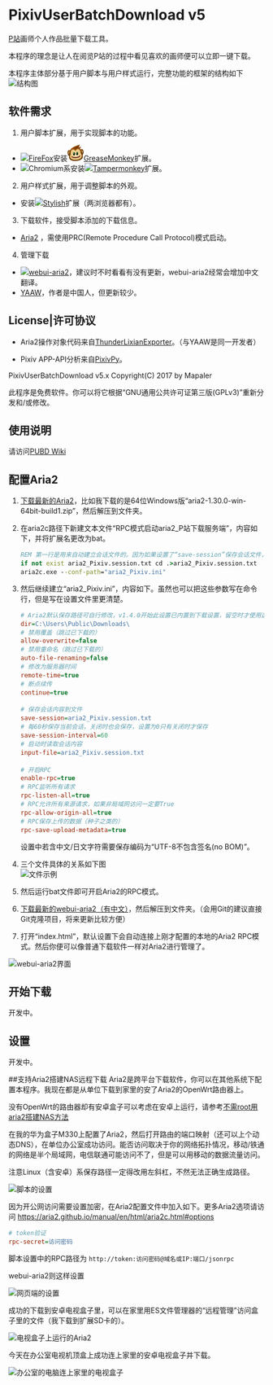 ﻿# PixivUserBatchDownload v5
[P站](http://www.pixiv.net/member.php?id=3896348)画师个人作品批量下载工具。

本程序的理念是让人在阅览P站的过程中看见喜欢的画师便可以立即一键下载。

本程序主体部分基于用户脚本与用户样式运行，完整功能的框架的结构如下<br>
![结构图](http://ww1.sinaimg.cn/large/6c84b2d6gw1fbnmzq72bdj20jj0ff3za.jpg)

## 软件需求
1. 用户脚本扩展，用于实现脚本的功能。
 * [![](https://www.mozilla.org/media/img/firefox/favicon.dc6635050bf5.ico)FireFox](http://www.firefox.com)安装[![](https://github.com/greasemonkey/greasemonkey/raw/master/skin/icon32.png)GreaseMonkey](http://www.greasespot.net/)扩展。
 * ![](http://www.chromium.org/_/rsrc/1438879449147/config/customLogo.gif)Chromium系安装[![](https://addons.cdn.mozilla.net/user-media/addon_icons/683/683490-64.png?modified=1463757971)Tampermonkey](https://chrome.google.com/webstore/detail/tampermonkey/dhdgffkkebhmkfjojejmpbldmpobfkfo?hl=zh-CN)扩展。
2. 用户样式扩展，用于调整脚本的外观。
 * 安装[![](https://addons.cdn.mozilla.net/user-media/addon_icons/2/2108-64.png?modified=1453837884)Stylish](https://userstyles.org/)扩展（两浏览器都有）。
3. 下载软件，接受脚本添加的下载信息。
 * [Aria2](https://aria2.github.io/) ，需使用PRC(Remote Procedure Call Protocol)模式启动。
4. 管理下载
 * [![](https://github.com/ziahamza/webui-aria2/raw/master/favicon.ico)webui-aria2](https://github.com/ziahamza/webui-aria2)，建议时不时看看有没有更新，webui-aria2经常会增加中文翻译。
 * [YAAW](https://github.com/binux/yaaw)，作者是中国人，但更新较少。

## License|许可协议
* Aria2操作对象代码来自[ThunderLixianExporter](https://github.com/binux/ThunderLixianExporter)。（与YAAW是同一开发者）

* Pixiv APP-API分析来自[PixivPy](https://github.com/upbit/pixivpy)。

PixivUserBatchDownload v5.x Copyright(C) 2017 by Mapaler

此程序是免费软件。你可以将它根据“GNU通用公共许可证第三版(GPLv3)”重新分发和/或修改。

## 使用说明
请访问[PUBD Wiki](https://github.com/Mapaler/PixivUserBatchDownload/wiki)

## 配置Aria2
1. [下载最新的Aria2](https://github.com/tatsuhiro-t/aria2/releases)，比如我下载的是64位Windows版“aria2-1.30.0-win-64bit-build1.zip”，然后解压到文件夹。

2. 在aria2c路径下新建文本文件“RPC模式启动aria2_P站下载服务端”，内容如下，并将扩展名更改为bat。
	
	```bat
	REM 第一行是用来自动建立会话文件的。因为如果设置了“save-session”保存会话文件，没有这个文件存在，Aria2就会无法启动。
	if not exist aria2_Pixiv.session.txt cd .>aria2_Pixiv.session.txt
	aria2c.exe --conf-path="aria2_Pixiv.ini"
	```

3. 然后继续建立“aria2_Pixiv.ini”，内容如下。虽然也可以把这些参数写在命令行，但是写在设置文件里更清楚。
	
	```ini
	# Aria2默认保存路径可自行修改，v1.4.0开始此设置已内置到下载设置，留空时才使用这里的设置。
	dir=C:\Users\Public\Downloads\
	# 禁用覆盖（跳过已下载的）
	allow-overwrite=false
	# 禁用重命名（跳过已下载的）
	auto-file-renaming=false
	# 修改为服务器时间
	remote-time=true
	# 断点续传
	continue=true

	# 保存会话内容到文件
	save-session=aria2_Pixiv.session.txt
	# 每60秒保存当前会话，关闭时也会保存，设置为0只有关闭时才保存
	save-session-interval=60
	# 启动时读取会话内容
	input-file=aria2_Pixiv.session.txt

	# 开启RPC
	enable-rpc=true
	# RPC监听所有请求
	rpc-listen-all=true
	# RPC允许所有来源请求，如果非局域网访问一定要True
	rpc-allow-origin-all=true
	# RPC保存上传的数据（种子之类的）
	rpc-save-upload-metadata=true
	```
	设置中若含中文/日文字符需要保存编码为“UTF-8不包含签名(no BOM)”。

4. 三个文件具体的关系如下图<br>
	![文件示例](http://ww4.sinaimg.cn/large/6c84b2d6gw1f30n8ywl7bj20mp0fpaff.jpg)
	
5. 然后运行bat文件即可开启Aria2的RPC模式。
	
6. [下载最新的webui-aria2（有中文）](https://github.com/ziahamza/webui-aria2/archive/master.zip)，然后解压到文件夹。（会用Git的建议直接Git克隆项目，将来更新比较方便）
7. 打开“index.html”，默认设置下会自动连接上刚才配置的本地的Aria2 RPC模式。然后你便可以像普通下载软件一样对Aria2进行管理了。

![webui-aria2界面](http://ww2.sinaimg.cn/large/6c84b2d6gw1f1o5q4ljyqj20vv0nvgq4.jpg)

## 开始下载
开发中。

## 设置
开发中。

##支持Aria2搭建NAS远程下载
Aria2是跨平台下载软件，你可以在其他系统下配置本程序。我现在都是从单位下载到家里的安了Aria2的OpenWrt路由器上。

没有OpenWrt的路由器却有安卓盒子可以考虑在安卓上运行，请参考[不需root用aria2搭建NAS方法](http://cn.club.vmall.com/thread-3861317-1-1.html)

在我的华为盒子M330上配置了Aria2，然后打开路由的端口映射（还可以上个动态DNS），在单位办公室成功访问。能否访问取决于你的网络拓扑情况，移动/铁通的网络是半个局域网，电信联通可能访问不了，但是可以用移动的数据流量访问。

注意Linux（含安卓）系保存路径一定得改用左斜杠，不然无法正确生成路径。

![脚本的设置](http://ww3.sinaimg.cn/large/6c84b2d6jw1f2eano3hd7j20al0bign5.jpg)

因为开公网访问需要设置加密，在Aria2配置文件中加入如下。更多Aria2选项请访问 https://aria2.github.io/manual/en/html/aria2c.html#options
```ini
# token验证
rpc-secret=访问密码
```
脚本设置中的RPC路径为
`http://token:访问密码@域名或IP:端口/jsonrpc`

webui-aria2则这样设置

![网页端的设置](http://ww4.sinaimg.cn/large/6c84b2d6jw1f2eao7814vj20sa0jbadz.jpg)

成功的下载到安卓电视盒子里，可以在家里用ES文件管理器的“远程管理”访问盒子里的文件（我下载到扩展SD卡的）。

![电视盒子上运行的Aria2](http://ww3.sinaimg.cn/large/6c84b2d6gw1f2eajkd4l6j21be0qotkh.jpg)

今天在办公室电视机顶盒上成功连上家里的安卓电视盒子并下载。

![办公室的电脑连上家里的电视盒子](http://ww3.sinaimg.cn/large/6c84b2d6gw1f2f00lxifoj20vl0hs0ue.jpg)